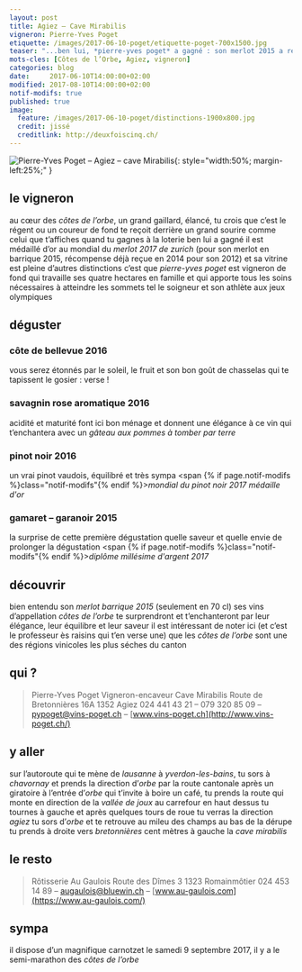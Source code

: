 ```yaml
---
layout: post
title: Agiez — Cave Mirabilis
vigneron: Pierre-Yves Poget
etiquette: /images/2017-06-10-poget/etiquette-poget-700x1500.jpg
teaser: "...ben lui, *pierre-yves poget* a gagné : son merlot 2015 a reçu la médaille d’or au mondial du merlot 2017 à zurich (deuxième médaille d’or après celle de 2014)"
mots-cles: [Côtes de l’Orbe, Agiez, vigneron]
categories: blog
date:     2017-06-10T14:00:00+02:00
modified: 2017-08-10T14:00:00+02:00
notif-modifs: true
published: true
image:
  feature: /images/2017-06-10-poget/distinctions-1900x800.jpg
  credit: jissé
  creditlink: http://deuxfoiscinq.ch/
---
```



![Pierre-Yves Poget – Agiez – cave Mirabilis][i1]{: style="width:50%; margin-left:25%;" }

[i1]: ../../images/2017-06-10-poget/poget-vigneron-1200x1600.jpg

## le vigneron
au cœur des *côtes de l’orbe*, un grand gaillard, élancé, tu crois que c’est le régent ou un coureur de fond te reçoit derrière un grand sourire comme celui que t’affiches quand tu gagnes à la loterie
ben lui a gagné il est médaillé d’or au mondial du *merlot 2017 de zurich* (pour son merlot en barrique 2015, récompense déjà reçue en 2014 pour son 2012)
et sa vitrine est pleine d’autres distinctions c’est que *pierre-yves poget* est vigneron de fond qui travaille ses quatre hectares en famille et qui apporte tous les soins nécessaires à atteindre les sommets tel le soigneur et son athlète aux jeux olympiques

## déguster
### côte de bellevue 2016
vous serez étonnés par le soleil, le fruit et son bon goût de chasselas qui te tapissent le gosier : verse !

### savagnin rose aromatique 2016
acidité et maturité font ici bon ménage et donnent une élégance à ce vin qui t’enchantera avec un *gâteau aux pommes à tomber par terre*

### pinot noir 2016
un vrai pinot vaudois, équilibré et très sympa
<span {% if page.notif-modifs %}class="notif-modifs"{% endif %}>*mondial du pinot noir 2017 médaille d'or*</span>

### gamaret – garanoir 2015
la surprise de cette première dégustation
quelle saveur et quelle envie de prolonger la dégustation
<span {% if page.notif-modifs %}class="notif-modifs"{% endif %}>*diplôme millésime d'argent 2017*</span>

## découvrir
bien entendu son *merlot barrique 2015* (seulement en 70 cl)
ses vins d’appellation *côtes de l’orbe* te surprendront et t’enchanteront par leur élégance, leur équilibre et leur saveur
il est intéressant de noter ici (et c’est le professeur ès raisins qui t’en verse une) que les *côtes de l’orbe* sont une des régions vinicoles les plus séches du canton

## qui ?
> Pierre-Yves Poget
> Vigneron-encaveur
> Cave Mirabilis
> Route de Bretonnières 16A
> 1352 Agiez
> 024 441 43 21 – 079 320 85 09 – [pypoget@vins-poget.ch](mailto:pypoget@vins-poget.ch) – [www.vins-poget.ch](http://www.vins-poget.ch/)

## y aller
sur l’autoroute qui te mène de *lausanne* à *yverdon-les-bains*, tu sors à *chavornay* et prends la direction d’*orbe* par la route cantonale
après un giratoire à l’entrée d’*orbe* qui t’invite à boire un café, tu prends la route qui monte en direction de la *vallée de joux*
au carrefour en haut dessus tu tournes à gauche et après quelques tours de roue tu verras la direction *agiez*
tu sors d’*orbe* et te retrouve au mileu des champs
au bas de la dérupe tu prends à droite vers *bretonnières*
cent mètres à gauche la *cave mirabilis*

## le resto
> Rôtisserie Au Gaulois
> Route des Dîmes 3
> 1323 Romainmôtier
> 024 453 14 89 – augaulois@bluewin.ch – [www.au-gaulois.com](https://www.au-gaulois.com/)

## sympa
il dispose d’un magnifique carnotzet
le samedi 9 septembre 2017, il y a le semi-marathon des *côtes de l’orbe*
